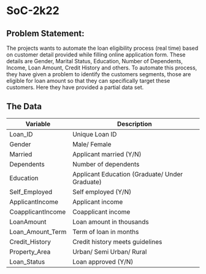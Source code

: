 # SoC-2k22
## Problem Statement:
The projects wants to automate the loan eligibility process (real time) based on customer detail provided while filling online application form. These details are Gender, Marital Status, Education, Number of Dependents, Income, Loan Amount, Credit History and others. To automate this process, they have given a problem to identify the customers segments, those are eligible for loan amount so that they can specifically target these customers. Here they have provided a partial data set.
## The Data
| Variable  | Description |
| ------------- | ------------- |
| Loan_ID | Unique Loan ID  |
| Gender  | Male/ Female  |
| Married | Applicant married (Y/N)  |
| Dependents  | Number of dependents  |
| Education | Applicant Education (Graduate/ Under Graduate)  |
| Self_Employed  | Self employed (Y/N) |
| ApplicantIncome | Applicant income  |
| CoapplicantIncome  | Coapplicant income  |
| LoanAmount | Loan amount in thousands  |
| Loan_Amount_Term  | Term of loan in months  |
| Credit_History | Credit history meets guidelines |
| Property_Area | Urban/ Semi Urban/ Rural  |
| Loan_Status | Loan approved (Y/N)  |

